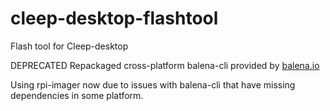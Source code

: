 # cleep-desktop-flashtool
Flash tool for Cleep-desktop

DEPRECATED Repackaged cross-platform balena-cli provided by [balena.io](https://www.balena.io/)

Using rpi-imager now due to issues with balena-cli that have missing dependencies in some platform.

